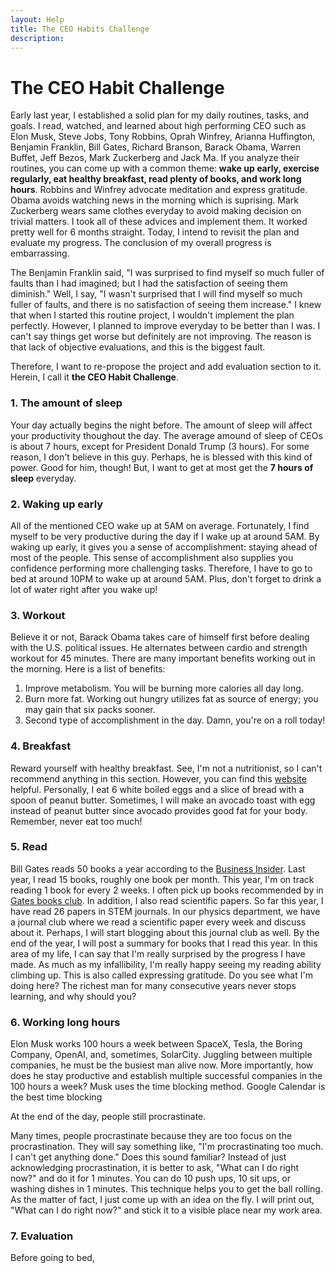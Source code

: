 ```yaml
---
layout: Help
title: The CEO Habits Challenge
description:
---
```


# The CEO Habit Challenge

  Early last year, I established a solid plan for my daily routines, tasks, and goals. I read, watched, and learned about high performing CEO such as Elon Musk, Steve Jobs, Tony Robbins, Oprah Winfrey, Arianna Huffington, Benjamin Franklin, Bill Gates, Richard Branson, Barack Obama, Warren Buffet, Jeff Bezos, Mark Zuckerberg and Jack Ma. If you analyze their routines, you can come up with a common theme: **wake up early, exercise regularly, eat healthy breakfast, read plenty of books, and work long hours**. Robbins and Winfrey advocate meditation and express gratitude. Obama avoids watching news in the morning which is suprising. Mark Zuckerberg wears same clothes everyday to avoid making decision on trivial matters. I took all of these advices and implement them. It worked pretty well for 6 months straight. Today, I intend to revisit the plan and evaluate my progress. The conclusion of my overall progress is embarrassing. 

  The Benjamin Franklin said, "I was surprised to find myself so much fuller of faults than I had imagined; but I had the satisfaction of seeing them diminish." Well, I say, "I wasn't surprised that I will find myself so much fuller of faults, and there is no satisfaction of seeing them increase." I knew that when I started this routine project, I wouldn't implement the plan perfectly. However, I planned to improve everyday to be better than I was. I can't say things get worse but definitely are not improving. The reason is that lack of objective evaluations, and this is the biggest fault.

  Therefore, I want to re-propose the project and add evaluation section to it. Herein, I call it **the CEO Habit Challenge**.

### 1. The amount of sleep

  Your day actually begins the night before. The amount of sleep will affect your productivity thoughout the day. The average amound of sleep of CEOs is about 7 hours, except for President Donald Trump (3 hours). For some reason, I don't believe in this guy. Perhaps, he is blessed with this kind of power. Good for him, though! But, I want to get at most get the **7 hours of sleep** everyday.

### 2. Waking up early

  All of the mentioned CEO wake up at 5AM on average. Fortunately, I find myself to be very productive during the day if I wake up at around 5AM. By waking up early, it gives you a sense of accomplishment: staying ahead of most of the people. This sense of accomplishment also supplies you confidence performing more challenging tasks. Therefore, I have to go to bed at around 10PM to wake up at around 5AM. Plus, don't forget to drink a lot of water right after you wake up!

### 3. Workout

  Believe it or not, Barack Obama takes care of himself first before dealing with the U.S. political issues. He alternates between cardio and strength workout for 45 minutes. There are many important benefits working out in the morning. Here is a list of benefits:
  
1. Improve metabolism. You will be burning more calories all day long.
2. Burn more fat. Working out hungry utilizes fat as source of energy; you may gain that six packs sooner.
3. Second type of accomplishment in the day. Damn, you're on a roll today!

### 4. Breakfast

  Reward yourself with healthy breakfast. See, I'm not a nutritionist, so I can't recommend anything in this section. However, you can find this [website](https://greatist.com/health/healthy-fast-breakfast-recipes) helpful. Personally, I eat 6 white boiled eggs and a slice of bread with a spoon of peanut butter. Sometimes, I will make an avocado toast with egg instead of peanut butter since avocado provides good fat for your body. Remember, never eat too much!
  
### 5. Read

  Bill Gates reads 50 books a year according to the [Business Insider](https://www.businessinsider.com/why-bill-gates-reads-50-books-a-year-2015-11). Last year, I read 15 books, roughly one book per month. 
  This year, I'm on track reading 1 book for every 2 weeks. I often pick up books recommended by in [Gates books club](https://www.gatesnotes.com/Books). In addition, I also read scientific papers. So far this year, I have read 26 papers in STEM journals. In our physics department, we have a journal club where we read a scientific paper every week and discuss about it. Perhaps, I will start blogging about this journal club as well. By the end of the year, I will post a summary for books that I read this year. 
  In this area of my life, I can say that I'm really surprised by the progress I have made. As much as my infallibility, I'm really happy seeing my reading ability climbing up. This is also called expressing gratitude. Do you see what I'm doing here? The richest man for many consecutive years never stops learning, and why should you? 
  
### 6. Working long hours

  Elon Musk works 100 hours a week between SpaceX, Tesla, the Boring Company, OpenAI, and, sometimes, SolarCity. Juggling between multiple companies, he must be the busiest man alive now. More importantly, how does he stay productive and establish multiple successful companies in the 100 hours a week? Musk uses the time blocking method. Google Calendar is the best time blocking 
  
  At the end of the day, people still procrastinate.
  
  Many times, people procrastinate because they are too focus on the procrastination. They will say something like, "I'm procrastinating too much. I can't get anything done." Does this sound familiar? Instead of just acknowledging procrastination, it is better to ask, "What can I do right now?" and do it for 1 minutes. You can do 10 push ups, 10 sit ups, or washing dishes in 1 minutes. This technique helps you to get the ball rolling. As the matter of fact, I just come up with an idea on the fly. I will print out, "What can I do right now?" and stick it to a visible place near my work area.
  
  
  
### 7. Evaluation

  Before going to bed, 

